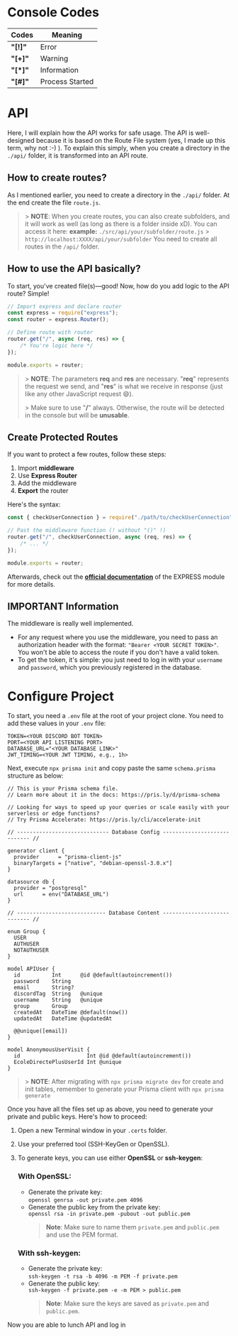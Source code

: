# Console Codes

| Codes     | Meaning         |
| --------- | --------------- |
| **"[!]"** | Error           |
| **"[+]"** | Warning         |
| **"[*]"** | Information     |
| **"[#]"** | Process Started |

# API

Here, I will explain how the API works for safe usage. The API is well-designed because it is based on the Route File system (yes, I made up this term, why not :-) ). To explain this simply, when you create a directory in the `./api/` folder, it is transformed into an API route.

## How to create routes?

As I mentioned earlier, you need to create a directory in the `./api/` folder. At the end create the file `route.js`.

> \> **NOTE**: When you create routes, you can also create subfolders, and it will work as well (as long as there is a folder inside xD). You can access it here:
> **example:** `./src/api/your/subfolder/route.js` > `http://localhost:XXXX/api/your/subfolder`
> You need to create all routes in the `/api/` folder.

## How to use the API basically?

To start, you've created file(s)—good! Now, how do you add logic to the API route? Simple!

```javascript
// Import express and declare router
const express = require("express");
const router = express.Router();

// Define route with router
router.get("/", async (req, res) => {
    /* You're logic here */
});

module.exports = router;
```

> \> **NOTE**: The parameters **req** and **res** are necessary. "**req**" represents the request we send, and "**res**" is what we receive in response (just like any other JavaScript request 😄).
>
> \> Make sure to use "**/**" always. Otherwise, the route will be detected in the console but will be **unusable**.

## Create Protected Routes

If you want to protect a few routes, follow these steps:

1.  Import **middleware**
2.  Use **Express Router**
3.  Add the middleware
4.  **Export** the router

Here's the syntax:

```javascript
const { checkUserConnection } = require("./path/to/checkUserConnection");

// Past the middleware function (! without "()" !)
router.get("/", checkUserConnection, async (req, res) => {
    /* ... */
});

module.exports = router;
```

Afterwards, check out the **[official documentation](https://expressjs.com/fr/)** of the EXPRESS module for more details.

## IMPORTANT Information

The middleware is really well implemented.

-   For any request where you use the middleware, you need to pass an authorization header with the format: `"Bearer <YOUR SECRET TOKEN>"`. You won't be able to access the route if you don't have a valid token.
-   To get the token, it's simple: you just need to log in with your `username` and `password`, which you previously registered in the database.

# Configure Project

To start, you need a `.env` file at the root of your project clone. You need to add these values in your `.env` file:

```.env
TOKEN=<YOUR DISCORD BOT TOKEN>
PORT=<YOUR API LISTENING PORT>
DATABASE_URL="<YOUR DATABASE LINK>"
JWT_TIMING=<YOUR JWT TIMING, e.g., 1h>
```

Next, execute `npx prisma init` and copy paste the same `schema.prisma` structure as below:

```prisma
// This is your Prisma schema file.
// Learn more about it in the docs: https://pris.ly/d/prisma-schema

// Looking for ways to speed up your queries or scale easily with your serverless or edge functions?
// Try Prisma Accelerate: https://pris.ly/cli/accelerate-init

// ----------------------------- Database Config ---------------------------- //

generator client {
  provider      = "prisma-client-js"
  binaryTargets = ["native", "debian-openssl-3.0.x"]
}

datasource db {
  provider = "postgresql"
  url      = env("DATABASE_URL")
}

// ---------------------------- Database Content ---------------------------- //

enum Group {
  USER
  AUTHUSER
  NOTAUTHUSER
}

model APIUser {
  id          Int      @id @default(autoincrement())
  password    String
  email       String?
  discordTag  String   @unique
  username    String   @unique
  group       Group
  createdAt   DateTime @default(now())
  updatedAt   DateTime @updatedAt

  @@unique([email])
}

model AnonymousUserVisit {
  id                     Int @id @default(autoincrement())
  EcoleDirectePlusUserId Int @unique
}

```

> \> **NOTE**: After migrating with `npx prisma migrate dev` for create and init tables, remember to generate your Prisma client with `npx prisma generate`

Once you have all the files set up as above, you need to generate your private and public keys. Here's how to proceed:

1. Open a new Terminal window in your `.certs` folder.
2. Use your preferred tool (SSH-KeyGen or OpenSSL).
3. To generate keys, you can use either **OpenSSL** or **ssh-keygen**:

    ### With OpenSSL:

    - Generate the private key:  
      `openssl genrsa -out private.pem 4096`
    - Generate the public key from the private key:  
      `openssl rsa -in private.pem -pubout -out public.pem`
        > **Note**: Make sure to name them `private.pem` and `public.pem` and use the PEM format.

    ### With ssh-keygen:

    - Generate the private key:  
      `ssh-keygen -t rsa -b 4096 -m PEM -f private.pem`
    - Generate the public key:  
       `ssh-keygen -f private.pem -e -m PEM > public.pem`
        > **Note**: Make sure the keys are saved as `private.pem` and `public.pem`.

Now you are able to lunch API and log in
